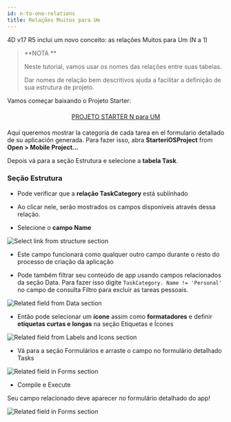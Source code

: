 ```yaml
---
id: n-to-one-relations
title: Relações Muitos para Um
---
```


4D v17 R5 inclui um novo conceito: as relações Muitos para Um (N a 1)

> **NOTA **
> 
> Neste tutorial, vamos usar os nomes das relações entre suas tabelas.
> 
> Dar nomes de relação bem descritivos ajuda a facilitar a definição de sua estrutura de projeto.

Vamos começar baixando o Projeto Starter:

<div markdown="1" style="text-align: center; margin-top: 20px; margin-bottom: 20px">
<a class="button"
href="https://github.com/4d-go-mobile/tutorial-ManyToOneRelations/releases/latest/download/tutorial-ManyToOneRelations.zip">PROJETO STARTER N para UM</a>
</div>

Aquí queremos mostrar la categoría de cada tarea en el formulario detallado de su aplicación generada. Para fazer isso, abra **StarteriOSProject** from **Open > Mobile Project...**

Depois vá para a seção Estrutura e selecione a **tabela Task**.

### Seção Estrutura

* Pode verificar que a **relação TaskCategory** está sublinhado

* Ao clicar nele, serão mostrados os campos disponíveis através dessa relação.

* Selecione o  **campo Name**

![Select link from structure section](assets/en/relations/select-link-from-structure.png)

* Este campo funcionará como qualquer outro campo durante o resto do processo de criação da aplicação

* Pode também filtrar seu conteúdo de app usando campos relacionados da seção Data. Para fazer isso digite `TaskCategory. Name != 'Personal'` no campo de consulta Filtro para excluir as tareas pessoais.

 ![Related field from Data section](assets/en/relations/Related-field-from-Data-section.png)

* Então pode selecionar um **ícone** assim como **formatadores** e definir **etiquetas curtas e longas** na seção Etiquetas e Ícones

![Related field from Labels and Icons section](assets/en/relations/related-field-from-labels-icons.png)

* Vá para a seção Formulários e arraste o campo no formulário detalhado Tasks

![Related field in Forms section](assets/en/relations/related-field-forms.png)

* Compile e Execute

Seu campo relacionado deve aparecer no formulário detalhado do app!

![Related field in Forms section](assets/en/relations/final-result-n-to-one-relations.png)


